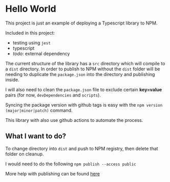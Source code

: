 # Hello World

This project is just an example of deploying a Typescript library to NPM.

Included in this project:

- testing using `jest`
- typescript
- *todo*: external dependency

The current structure of the library has a `src` directory which will compile to a `dist` directory.
In order to publish to NPM without the `dist` folder will be needing to duplicate the `package.json` into the directory and publishing inside.

I will also need to clean the `package.json` file to exclude certain **key=value** pairs (for now, `devDependencies` and `scripts`).

Syncing the package version with github tags is easy with the `npm version (major|minor|patch)` command.

This library with also use github actions to automate the process.

## What I want to do?

To change directory into `dist` and push to NPM registry, then delete that folder on cleanup.

I would need to do the following `npm publish --access public`

More help with publishing can be found [here](https://dev.to/nljmsmnzls/publishing-your-first-typescript-npm-package-using-github-actions-3fbf)
